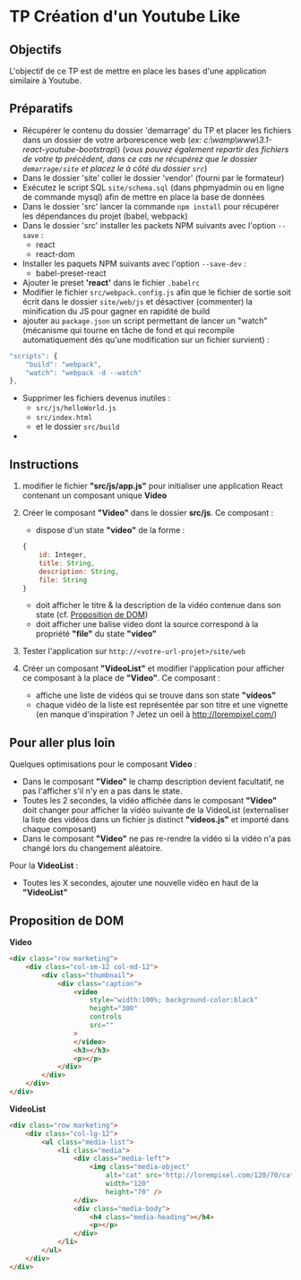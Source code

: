 # TP Création d'un Youtube Like

## Objectifs

L'objectif de ce TP est de mettre en place les bases d'une application similaire à Youtube.

## Préparatifs
- Récupérer le contenu du dossier 'demarrage' du TP et placer les fichiers dans un dossier de votre arborescence web (*ex: c:\wamp\www\3.1-react-youtube-bootstrap\\*) (*vous pouvez également repartir des fichiers de votre tp précédent, dans ce cas ne récupérez que le dossier `demarrage/site` et placez le à côté du dossier `src`*)
- Dans le dossier 'site' coller le dossier 'vendor' (fourni par le formateur)
- Exécutez le script SQL `site/schema.sql` (dans phpmyadmin ou en ligne de commande mysql) afin de mettre en place la base de données
- Dans le dossier 'src' lancer la commande `npm install` pour récupérer les dépendances du projet (babel, webpack)
- Dans le dossier 'src' installer les packets NPM suivants avec l'option `--save` :
    + react
    + react-dom
- Installer les paquets NPM suivants avec l'option `--save-dev` :
    + babel-preset-react
- Ajouter le preset **'react'** dans le fichier `.babelrc`
- Modifier le fichier `src/webpack.config.js` afin que le fichier de sortie soit écrit dans le dossier `site/web/js` et désactiver (commenter) la minification du JS pour gagner en rapidité de build
- ajouter au `package.json` un script permettant de lancer un "watch" (mécanisme qui tourne en tâche de fond et qui recompile automatiquement dès qu'une modification sur un fichier survient) :
```js
"scripts": {
	"build": "webpack",
	"watch": "webpack -d --watch"
},
```
- Supprimer les fichiers devenus inutiles :
	+ `src/js/helloWorld.js`
	+ `src/index.html`
	+ et le dossier `src/build`
-

## Instructions
1. modifier le fichier **"src/js/app.js"** pour initialiser une application React contenant un composant unique **Video**
2. Créer le composant **"Video"** dans le dossier **src/js**. Ce composant :
    + dispose d'un state **"video"** de la forme :
	```js
	{
		id: Integer,
		title: String,
		description: String,
		file: String
	}
	```
    + doit afficher le titre & la description de la vidéo contenue dans son state (cf. [Proposition de DOM](#proposition-de-dom))
    + doit afficher une balise video dont la source correspond à la propriété **"file"** du state **"video"**

3. Tester l'application sur `http://<votre-url-projet>/site/web`
4. Créer un composant **"VideoList"** et modifier l'application pour afficher ce composant à la place de **"Video"**. Ce composant :
    + affiche une liste de vidéos qui se trouve dans son state **"videos"**
    + chaque vidéo de la liste est représentée par son titre et une vignette (en manque d'inspiration ? Jetez un oeil à http://lorempixel.com/)


## Pour aller plus loin
Quelques optimisations pour le composant **Video** :
- Dans le composant **"Video"** le champ description devient facultatif, ne pas l'afficher s'il n'y en a pas dans le state.
- Toutes les 2 secondes, la vidéo affichée dans le composant **"Video"** doit changer pour afficher la vidéo suivante de la VideoList (externaliser la liste des vidéos dans un fichier js distinct **"videos.js"** et importé dans chaque composant)
- Dans le composant **"Video"** ne pas re-rendre la vidéo si la vidéo n'a pas changé lors du changement aléatoire.

Pour la **VideoList** :
- Toutes les X secondes, ajouter une nouvelle vidéo en haut de la **"VideoList"**

## Proposition de DOM

**Video**
```html
<div class="row marketing">
    <div class="col-sm-12 col-md-12">
        <div class="thumbnail">
            <div class="caption">
                <video
                    style="width:100%; background-color:black"
                    height="300"
                    controls
                    src=""
                >
                </video>
                <h3></h3>
                <p></p>
            </div>
        </div>
    </div>
</div>
```


**VideoList**
```html
<div class="row marketing">
    <div class="col-lg-12">
        <ul class="media-list">
            <li class="media">
                <div class="media-left">
                    <img class="media-object"
                        alt="cat" src='http://lorempixel.com/120/70/cats?r=0.1267489'
                        width="120"
                        height="70" />
                </div>
                <div class="media-body">
                    <h4 class="media-heading"></h4>
                    <p></p>
                </div>
            </li>
        </ul>
    </div>
</div>
```
